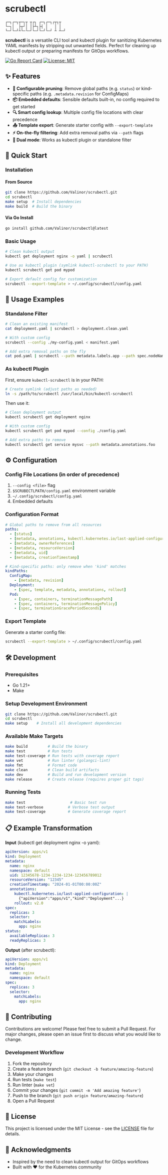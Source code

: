 # scrubectl

```
┌─┐┌─┐┬─┐┬ ┬┌┐ ┌─┐┌─┐┌┬┐┬  
└─┐│  ├┬┘│ │├┴┐├┤ │   │ │  
└─┘└─┘┴└─└─┘└─┘└─┘└─┘ ┴ ┴─┘
```

**scrubectl** is a versatile CLI tool and kubectl plugin for sanitizing Kubernetes YAML manifests by stripping out unwanted fields. Perfect for cleaning up kubectl output or preparing manifests for GitOps workflows.

[![Go Report Card](https://goreportcard.com/badge/github.com/Valinor/scrubectl)](https://goreportcard.com/report/github.com/Valinor/scrubectl)
[![License: MIT](https://img.shields.io/badge/License-MIT-yellow.svg)](https://opensource.org/licenses/MIT)

## ✨ Features

- **🎯 Configurable pruning**: Remove global paths (e.g. `status`) or kind-specific paths (e.g. `.metadata.revision` for ConfigMaps)
- **📦 Embedded defaults**: Sensible defaults built-in, no config required to get started
- **🔍 Smart config lookup**: Multiple config file locations with clear precedence
- **📤 Template export**: Generate starter config with `--export-template`
- **⚡ On-the-fly filtering**: Add extra removal paths via `--path` flags
- **🔌 Dual mode**: Works as kubectl plugin or standalone filter

## 🚀 Quick Start

### Installation

#### From Source
```bash
git clone https://github.com/Valinor/scrubectl.git
cd scrubectl
make setup  # Install dependencies
make build  # Build the binary
```

#### Via Go Install
```bash
go install github.com/Valinor/scrubectl@latest
```

### Basic Usage

```bash
# Clean kubectl output
kubectl get deployment nginx -o yaml | scrubectl

# Use as kubectl plugin (symlink kubectl-scrubectl to your PATH)
kubectl scrubectl get pod mypod

# Export default config for customization
scrubectl --export-template > ~/.config/scrubectl/config.yaml
```

## 📖 Usage Examples

### Standalone Filter

```bash
# Clean an existing manifest
cat deployment.yaml | scrubectl > deployment.clean.yaml

# With custom config
scrubectl --config ./my-config.yaml < manifest.yaml

# Add extra removal paths on the fly
cat pod.yaml | scrubectl --path metadata.labels.app --path spec.nodeName
```

### As kubectl Plugin

First, ensure `kubectl-scrubectl` is in your PATH:
```bash
# Create symlink (adjust paths as needed)
ln -s /path/to/scrubectl /usr/local/bin/kubectl-scrubectl
```

Then use it:
```bash
# Clean deployment output
kubectl scrubectl get deployment nginx

# With custom config
kubectl scrubectl get pod mypod --config ./config.yaml

# Add extra paths to remove
kubectl scrubectl get service mysvc --path metadata.annotations.foo
```

## ⚙️ Configuration

### Config File Locations (in order of precedence)

1. `--config <file>` flag
2. `$SCRUBECTLPATH/config.yaml` environment variable
3. `~/.config/scrubectl/config.yaml`
4. Embedded defaults

### Configuration Format

```yaml
# Global paths to remove from all resources
paths:
  - [status]
  - [metadata, annotations, kubectl.kubernetes.io/last-applied-configuration]
  - [metadata, ownerReferences]
  - [metadata, resourceVersion]
  - [metadata, uid]
  - [metadata, creationTimestamp]

# Kind-specific paths: only remove when 'kind' matches
kindPaths:
  ConfigMap:
    - [metadata, revision]
  Deployment:
    - [spec, template, metadata, annotations, rollout]
  Pod:
    - [spec, containers, terminationMessagePath]
    - [spec, containers, terminationMessagePolicy]
    - [spec, terminationGracePeriodSeconds]
```

### Export Template

Generate a starter config file:
```bash
scrubectl --export-template > ~/.config/scrubectl/config.yaml
```

## 🛠️ Development

### Prerequisites

- Go 1.21+
- Make

### Setup Development Environment

```bash
git clone https://github.com/Valinor/scrubectl.git
cd scrubectl
make setup    # Install all development dependencies
```

### Available Make Targets

```bash
make build         # Build the binary
make test          # Run tests
make test-coverage # Run tests with coverage report
make vet           # Run linter (golangci-lint)
make fmt           # Format code
make clean         # Clean build artifacts
make dev           # Build and run development version
make release       # Create release (requires proper git tags)
```

### Running Tests

```bash
make test                    # Basic test run
make test-verbose           # Verbose test output
make test-coverage          # Generate coverage report
```

## 📋 Example Transformation

**Input** (kubectl get deployment nginx -o yaml):
```yaml
apiVersion: apps/v1
kind: Deployment
metadata:
  name: nginx
  namespace: default
  uid: 12345678-1234-1234-1234-123456789012
  resourceVersion: "12345"
  creationTimestamp: "2024-01-01T00:00:00Z"
  annotations:
    kubectl.kubernetes.io/last-applied-configuration: |
      {"apiVersion":"apps/v1","kind":"Deployment"...}
    rollout: v2.0
spec:
  replicas: 3
  selector:
    matchLabels:
      app: nginx
status:
  availableReplicas: 3
  readyReplicas: 3
```

**Output** (after scrubectl):
```yaml
apiVersion: apps/v1
kind: Deployment
metadata:
  name: nginx
  namespace: default
spec:
  replicas: 3
  selector:
    matchLabels:
      app: nginx
```

## 🤝 Contributing

Contributions are welcome! Please feel free to submit a Pull Request. For major changes, please open an issue first to discuss what you would like to change.

### Development Workflow

1. Fork the repository
2. Create a feature branch (`git checkout -b feature/amazing-feature`)
3. Make your changes
4. Run tests (`make test`)
5. Run linter (`make vet`)
6. Commit your changes (`git commit -m 'Add amazing feature'`)
7. Push to the branch (`git push origin feature/amazing-feature`)
8. Open a Pull Request

## 📄 License

This project is licensed under the MIT License - see the [LICENSE](LICENSE) file for details.

## 🙏 Acknowledgments

- Inspired by the need to clean kubectl output for GitOps workflows
- Built with ❤️ for the Kubernetes community